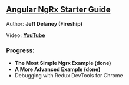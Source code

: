 
## [Angular NgRx Starter Guide](https://fireship.io/lessons/angular-ngrx-redux-starter-guide)

Author: **Jeff Delaney (Fireship)**

Video: **[YouTube](https://www.youtube.com/watch?v=f97ICOaekNU)**

### Progress:
- **The Most Simple Ngrx Example (done)**
- **A More Advanced Example (done)**
- Debugging with Redux DevTools for Chrome
